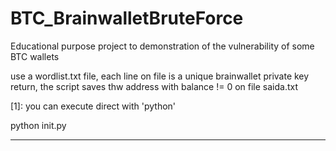 # BTC_BrainwalletBruteForce
Educational purpose project to demonstration of the vulnerability of some BTC wallets

use a wordlist.txt file, each line on file is a unique brainwallet private key return, the script saves thw address with balance != 0 on file saida.txt

[1]: you can execute direct with 'python'

  python init.py
___________________________________________________________________________________________________________________________________
